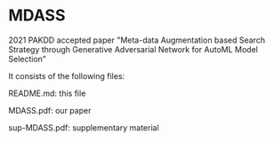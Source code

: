 # MDASS
2021 PAKDD accepted paper "Meta-data Augmentation based Search Strategy through Generative Adversarial Network for AutoML Model Selection"

It consists of the following files:

  README.md:         this file

  MDASS.pdf:         our paper
  
  sup-MDASS.pdf:     supplementary material

